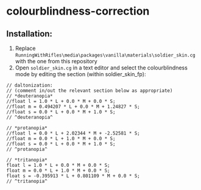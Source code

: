 # colourblindness-correction

## Installation:
1. Replace `RunningWithRifles\media\packages\vanilla\materials\soldier_skin.cg` with the one from this repository
2. Open `soldier_skin.cg` in a text editor and select the colourblindness mode by editing the section (within soldier_skin_fp):
```
// daltonization:
// (comment in/out the relevant section below as appropriate)
// *deuteranopia*
//float l = 1.0 * L + 0.0 * M + 0.0 * S;
//float m = 0.494207 * L + 0.0 * M + 1.24827 * S;
//float s = 0.0 * L + 0.0 * M + 1.0 * S;
// ^deuteranopia^

// *protanopia*
//float l = 0.0 * L + 2.02344 * M + -2.52581 * S;
//float m = 0.0 * L + 1.0 * M + 0.0 * S;
//float s = 0.0 * L + 0.0 * M + 1.0 * S;
// ^protanopia^

// *tritanopia*
float l = 1.0 * L + 0.0 * M + 0.0 * S;
float m = 0.0 * L + 1.0 * M + 0.0 * S;
float s = -0.395913 * L + 0.801109 * M + 0.0 * S;
// ^tritanopia^
```
